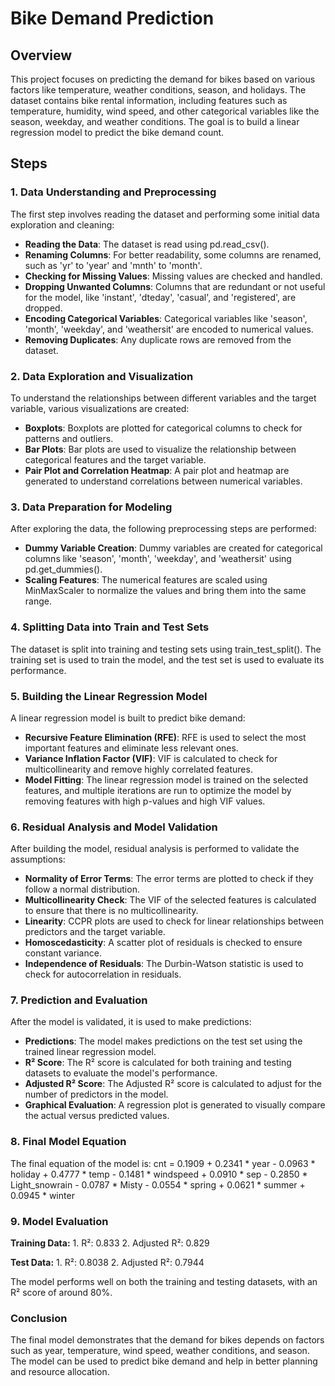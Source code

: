# Bike Demand Prediction

## Overview
This project focuses on predicting the demand for bikes based on various factors like temperature, weather conditions, season, and holidays. The dataset contains bike rental information, including features such as temperature, humidity, wind speed, and other categorical variables like the season, weekday, and weather conditions. The goal is to build a linear regression model to predict the bike demand count.

## Steps

### 1. Data Understanding and Preprocessing
The first step involves reading the dataset and performing some initial data exploration and cleaning:

- **Reading the Data**: The dataset is read using pd.read_csv().
- **Renaming Columns**: For better readability, some columns are renamed, such as 'yr' to 'year' and 'mnth' to 'month'.
- **Checking for Missing Values**: Missing values are checked and handled.
- **Dropping Unwanted Columns**: Columns that are redundant or not useful for the model, like 'instant', 'dteday', 'casual', and 'registered', are dropped.
- **Encoding Categorical Variables**: Categorical variables like 'season', 'month', 'weekday', and 'weathersit' are encoded to numerical values.
- **Removing Duplicates**: Any duplicate rows are removed from the dataset.

### 2. Data Exploration and Visualization
To understand the relationships between different variables and the target variable, various visualizations are created:

- **Boxplots**: Boxplots are plotted for categorical columns to check for patterns and outliers.
- **Bar Plots**: Bar plots are used to visualize the relationship between categorical features and the target variable.
- **Pair Plot and Correlation Heatmap**: A pair plot and heatmap are generated to understand correlations between numerical variables.

### 3. Data Preparation for Modeling
After exploring the data, the following preprocessing steps are performed:

- **Dummy Variable Creation**: Dummy variables are created for categorical columns like 'season', 'month', 'weekday', and 'weathersit' using pd.get_dummies().
- **Scaling Features**: The numerical features are scaled using MinMaxScaler to normalize the values and bring them into the same range.

### 4. Splitting Data into Train and Test Sets
The dataset is split into training and testing sets using train_test_split(). The training set is used to train the model, and the test set is used to evaluate its performance.

### 5. Building the Linear Regression Model
A linear regression model is built to predict bike demand:

- **Recursive Feature Elimination (RFE)**: RFE is used to select the most important features and eliminate less relevant ones.
- **Variance Inflation Factor (VIF)**: VIF is calculated to check for multicollinearity and remove highly correlated features.
- **Model Fitting**: The linear regression model is trained on the selected features, and multiple iterations are run to optimize the model by removing features with high p-values and high VIF values.

### 6. Residual Analysis and Model Validation
After building the model, residual analysis is performed to validate the assumptions:

- **Normality of Error Terms**: The error terms are plotted to check if they follow a normal distribution.
- **Multicollinearity Check**: The VIF of the selected features is calculated to ensure that there is no multicollinearity.
- **Linearity**: CCPR plots are used to check for linear relationships between predictors and the target variable.
- **Homoscedasticity**: A scatter plot of residuals is checked to ensure constant variance.
- **Independence of Residuals**: The Durbin-Watson statistic is used to check for autocorrelation in residuals.

### 7. Prediction and Evaluation
After the model is validated, it is used to make predictions:

- **Predictions**: The model makes predictions on the test set using the trained linear regression model.
- **R² Score**: The R² score is calculated for both training and testing datasets to evaluate the model's performance.
- **Adjusted R² Score**: The Adjusted R² score is calculated to adjust for the number of predictors in the model.
- **Graphical Evaluation**: A regression plot is generated to visually compare the actual versus predicted values.

### 8. Final Model Equation
The final equation of the model is:
            cnt = 0.1909 + 0.2341 * year - 0.0963 * holiday + 0.4777 * temp - 0.1481 * windspeed + 
            0.0910 * sep - 0.2850 * Light_snowrain - 0.0787 * Misty - 0.0554 * spring + 
            0.0621 * summer + 0.0945 * winter

### 9. Model Evaluation
**Training Data:**
      1. R²: 0.833
      2. Adjusted R²: 0.829

**Test Data:**
      1. R²: 0.8038
      2. Adjusted R²: 0.7944

The model performs well on both the training and testing datasets, with an R² score of around 80%.

### Conclusion
The final model demonstrates that the demand for bikes depends on factors such as year, temperature, wind speed, weather conditions, and season. The model can be used to predict bike demand and help in better planning and resource allocation.
